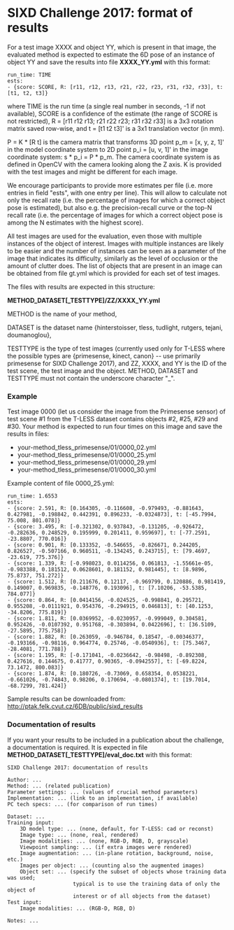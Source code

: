 # SIXD Challenge 2017: format of results


For a test image XXXX and object YY, which is present in that image, the
evaluated method is expected to estimate the 6D pose of an instance of object YY
and save the results into file **XXXX\_YY.yml** with this format:

```
run_time: TIME
ests:
- {score: SCORE, R: [r11, r12, r13, r21, r22, r23, r31, r32, r33], t: [t1, t2, t3]}
```

where
TIME is the run time (a single real number in seconds, -1 if not available),
SCORE is a confidence of the estimate (the range of SCORE is not restricted),
R = [r11 r12 r13; r21 r22 r23; r31 r32 r33] is a 3x3 rotation
matrix saved row-wise, and
t = [t1 t2 t3]' is a 3x1 translation vector (in mm).

P = K * [R t] is the camera matrix that transforms 3D point p\_m = [x, y, z, 1]'
in the model coordinate system to 2D point p\_i = [u, v, 1]' in the image
coordinate system: s * p\_i = P * p\_m. The camera coordinate system is as
defined in OpenCV with the camera looking along the Z axis.
K is provided with the test images and might be different for each image.

We encourage participants to provide more estimates per file (i.e. more entries
in field "ests", with one entry per line). This will allow to calculate not only
the recall rate (i.e. the percentage of images for which a correct object pose
is estimated), but also e.g. the precision-recall curve or the top-N recall rate
(i.e. the percentage of images for which a correct object pose is among the N
estimates with the highest score).

All test images are used for the evaluation, even those with multiple instances
of the object of interest. Images with multiple instances are likely to be
easier and the number of instances can be seen as a parameter of the image that
indicates its difficulty, similarly as the level of occlusion or the amount of
clutter does. The list of objects that are present in an image can be obtained
from file gt.yml which is provided for each set of test images.

The files with results are expected in this structure:

**METHOD\_DATASET[\_TESTTYPE]/ZZ/XXXX\_YY.yml**

METHOD is the name of your method,

DATASET is the dataset name {hinterstoisser, tless, tudlight, rutgers, tejani, doumanoglou},

TESTTYPE is the type of test images (currently used only for T-LESS where the possible types are {primesense, kinect, canon}
-- use primarily primesense for SIXD Challenge 2017), and
ZZ, XXXX, and YY is the ID of the test scene, the test image and the object.
METHOD, DATASET and TESTTYPE must not contain the underscore character "_".


### Example

Test image 0000 (let us consider the image from the Primesense sensor) of test
scene #1 from the T-LESS dataset contains objects #2, #25, #29 and #30. Your
method is expected to run four times on this image and save the results in
files:

- your-method_tless_primesense/01/0000\_02.yml
- your-method_tless_primesense/01/0000\_25.yml
- your-method_tless_primesense/01/0000\_29.yml
- your-method_tless_primesense/01/0000\_30.yml

Example content of file 0000_25.yml:
```
run_time: 1.6553
ests:
- {score: 2.591, R: [0.164305, -0.116608, -0.979493, -0.881643, 0.427981, -0.198842, 0.442391, 0.896233, -0.0324873], t: [-45.7994, 75.008, 801.078]}
- {score: 3.495, R: [-0.321302, 0.937843, -0.131205, -0.926472, -0.282636, 0.248529, 0.195999, 0.201411, 0.959697], t: [-77.2591, -23.8807, 770.016]}
- {score: 0.901, R: [0.133352, -0.546655, -0.826671, 0.244205, 0.826527, -0.507166, 0.960511, -0.134245, 0.243715], t: [79.4697, -23.619, 775.376]}
- {score: 1.339, R: [-0.998023, 0.0114256, 0.061813, -1.55661e-05, -0.983388, 0.181512, 0.0628601, 0.181152, 0.981445], t: [8.9896, 75.8737, 751.272]}
- {score: 1.512, R: [0.211676, 0.12117, -0.969799, 0.120886, 0.981419, 0.149007, 0.969835, -0.148776, 0.193096], t: [7.10206, -53.5385, 784.077]}
- {score: 0.864, R: [0.0414156, -0.024525, -0.998841, 0.295721, 0.955208, -0.0111921, 0.954376, -0.294915, 0.046813], t: [40.1253, -34.8206, 775.819]}
- {score: 1.811, R: [0.0369952, -0.0230957, -0.999049, 0.304581, 0.952426, -0.0107392, 0.951768, -0.303894, 0.0422696], t: [36.5109, -27.5895, 775.758]}
- {score: 1.882, R: [0.263059, -0.946784, 0.18547, -0.00346377, -0.193166, -0.98116, 0.964774, 0.25746, -0.0540936], t: [75.3467, -28.4081, 771.788]}
- {score: 1.195, R: [-0.171041, -0.0236642, -0.98498, -0.892308, 0.427616, 0.144675, 0.41777, 0.90365, -0.0942557], t: [-69.8224, 73.1472, 800.083]}
- {score: 1.874, R: [0.180726, -0.73069, 0.658354, 0.0538221, -0.661026, -0.74843, 0.98206, 0.170694, -0.0801374], t: [19.7014, -68.7299, 781.424]}
```

Sample results can be downloaded from:
http://ptak.felk.cvut.cz/6DB/public/sixd_results


### Documentation of results

If you want your results to be included in a publication about the challenge,
a documentation is required. It is expected in file
**METHOD\_DATASET[\_TESTTYPE]/eval_doc.txt** with this format:

```
SIXD Challenge 2017: documentation of results

Author: ...
Method: ... (related publication)
Parameter settings: ... (values of crucial method parameters)
Implementation: ... (link to an implementation, if available)
PC tech specs: ... (for comparison of run times)

Dataset: ...
Training input:
    3D model type: ... (none, default, for T-LESS: cad or reconst)
    Image type: ... (none, real, rendered)
    Image modalities: ... (none, RGB-D, RGB, D, grayscale)
    Viewpoint sampling: ... (if extra images were rendered)
    Image augmentation: ... (in-plane rotation, background, noise, etc.)
    Images per object: ... (counting also the augmented images)
    Object set: ... (specify the subset of objects whose training data was used;
                     typical is to use the training data of only the object of
                     interest or of all objects from the dataset)
Test input:
    Image modalities: ... (RGB-D, RGB, D)

Notes: ...
```
